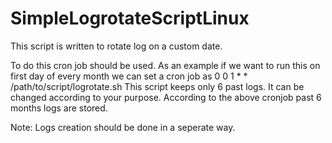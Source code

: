 # SimpleLogrotateScriptLinux
This script is written to rotate log on a custom date.

To do this cron job should be used. As an example if we want to run this on first day of every month we can set a cron job as 0 0 1 * * /path/to/script/logrotate.sh
This script keeps only 6 past logs. It can be changed according to your purpose. According to the above cronjob past 6 months logs are stored.

Note: Logs creation should be done in a seperate way.
